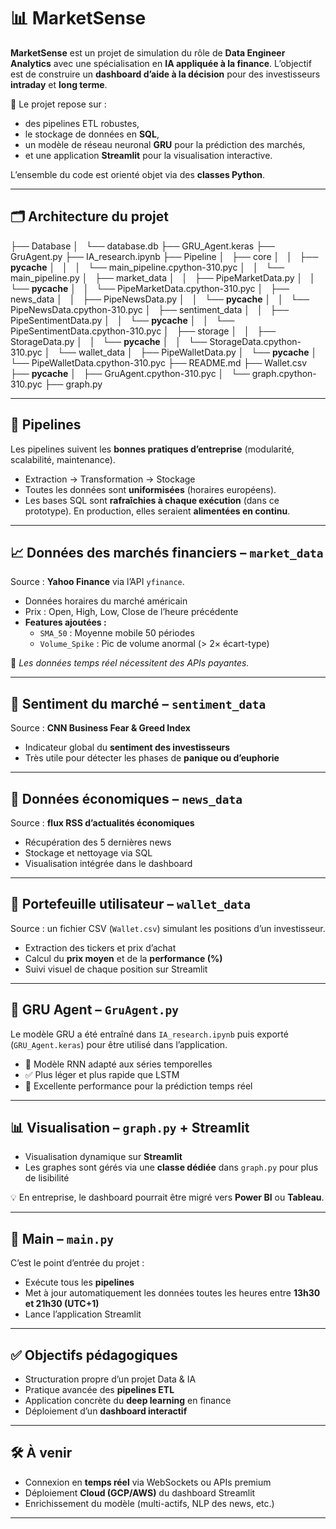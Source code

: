 # 📊 MarketSense

**MarketSense** est un projet de simulation du rôle de **Data Engineer Analytics** avec une spécialisation en **IA appliquée à la finance**.
L’objectif est de construire un **dashboard d’aide à la décision** pour des investisseurs **intraday** et **long terme**.

🧱 Le projet repose sur :
- des pipelines ETL robustes,
- le stockage de données en **SQL**,
- un modèle de réseau neuronal **GRU** pour la prédiction des marchés,
- et une application **Streamlit** pour la visualisation interactive.

L’ensemble du code est orienté objet via des **classes Python**.

---

## 🗂️ Architecture du projet

├── Database
│   └── database.db
├── GRU_Agent.keras
├── GruAgent.py
├── IA_research.ipynb
├── Pipeline
│   ├── core
│   │   ├── __pycache__
│   │   │   └── main_pipeline.cpython-310.pyc
│   │   └── main_pipeline.py
│   ├── market_data
│   │   ├── PipeMarketData.py
│   │   └── __pycache__
│   │       └── PipeMarketData.cpython-310.pyc
│   ├── news_data
│   │   ├── PipeNewsData.py
│   │   └── __pycache__
│   │       └── PipeNewsData.cpython-310.pyc
│   ├── sentiment_data
│   │   ├── PipeSentimentData.py
│   │   └── __pycache__
│   │       └── PipeSentimentData.cpython-310.pyc
│   ├── storage
│   │   ├── StorageData.py
│   │   └── __pycache__
│   │       └── StorageData.cpython-310.pyc
│   └── wallet_data
│       ├── PipeWalletData.py
│       └── __pycache__
│           └── PipeWalletData.cpython-310.pyc
├── README.md
├── Wallet.csv
├── __pycache__
│   ├── GruAgent.cpython-310.pyc
│   └── graph.cpython-310.pyc
├── graph.py

---

## 🔄 Pipelines

Les pipelines suivent les **bonnes pratiques d’entreprise** (modularité, scalabilité, maintenance).

- Extraction → Transformation → Stockage
- Toutes les données sont **uniformisées** (horaires européens).
- Les bases SQL sont **rafraîchies à chaque exécution** (dans ce prototype).
  En production, elles seraient **alimentées en continu**.

---

## 📈 Données des marchés financiers – `market_data`

Source : **Yahoo Finance** via l’API `yfinance`.

- Données horaires du marché américain
- Prix : Open, High, Low, Close de l’heure précédente
- **Features ajoutées :**
  - `SMA_50` : Moyenne mobile 50 périodes
  - `Volume_Spike` : Pic de volume anormal (> 2× écart-type)

📌 *Les données temps réel nécessitent des APIs payantes.*

---

## 🧠 Sentiment du marché – `sentiment_data`

Source : **CNN Business Fear & Greed Index**

- Indicateur global du **sentiment des investisseurs**
- Très utile pour détecter les phases de **panique ou d’euphorie**

---

## 📰 Données économiques – `news_data`

Source : **flux RSS d’actualités économiques**

- Récupération des 5 dernières news
- Stockage et nettoyage via SQL
- Visualisation intégrée dans le dashboard

---

## 💼 Portefeuille utilisateur – `wallet_data`

Source : un fichier CSV (`Wallet.csv`) simulant les positions d’un investisseur.

- Extraction des tickers et prix d’achat
- Calcul du **prix moyen** et de la **performance (%)**
- Suivi visuel de chaque position sur Streamlit

---

## 🤖 GRU Agent – `GruAgent.py`

Le modèle GRU a été entraîné dans `IA_research.ipynb` puis exporté (`GRU_Agent.keras`) pour être utilisé dans l’application.

- 🔁 Modèle RNN adapté aux séries temporelles
- ✅ Plus léger et plus rapide que LSTM
- 🎯 Excellente performance pour la prédiction temps réel

---

## 📊 Visualisation – `graph.py` + Streamlit

- Visualisation dynamique sur **Streamlit**
- Les graphes sont gérés via une **classe dédiée** dans `graph.py` pour plus de lisibilité

💡 En entreprise, le dashboard pourrait être migré vers **Power BI** ou **Tableau**.

---

## 🚀 Main – `main.py`

C’est le point d’entrée du projet :

- Exécute tous les **pipelines**
- Met à jour automatiquement les données toutes les heures entre **13h30 et 21h30 (UTC+1)**
- Lance l’application Streamlit

---

## ✅ Objectifs pédagogiques

- Structuration propre d’un projet Data & IA
- Pratique avancée des **pipelines ETL**
- Application concrète du **deep learning** en finance
- Déploiement d’un **dashboard interactif**

---

## 🛠️ À venir

- Connexion en **temps réel** via WebSockets ou APIs premium
- Déploiement **Cloud (GCP/AWS)** du dashboard Streamlit
- Enrichissement du modèle (multi-actifs, NLP des news, etc.)

---
